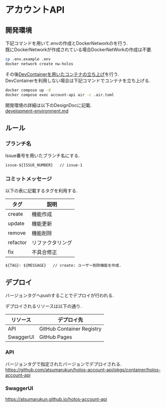 # アカウントAPI

## 開発環境

下記コマンドを用いて.envの作成とDockerNetworkのを行う.<br />
既にDockerNetworkが作成されている場合DockerNetWorkの作成は不要.
```bash
cp .env.example .env
docker network create nw-holos
```

その後[DevContainerを用いたコンテナの立ち上げ](https://code.visualstudio.com/docs/devcontainers/create-dev-container#:~:text=With%20the%20above%20devcontainer.json,Reopen%20in%20Container%20command)を行う.<br />
DevContainerを利用しない場合は下記コマンドでコンテナを立ち上げる.
```bash
docker compose up -d
docker compose exec account-api air -c .air.toml
```

開発環境の詳細は以下のDesignDocに記載.<br />
[development-environment.md](https://github.com/atsumarukun/holos-account-api/blob/main/docs/design-docs/development-environment/development-environment.md)

## ルール

### ブランチ名

Issue番号を用いたブランチ名にする.

```
issue-${ISSUE_NUMBER}   // issue-1
```

### コミットメッセージ

以下の表に記載するタグを利用する.

| タグ | 説明 |
| --- | --- |
| create | 機能作成 |
| update | 機能更新 |
| remove | 機能削除 |
| refactor | リファクタリング |
| fix | 不具合修正 |

```
${TAG}: ${MESSAGE}   // create: ユーザー削除機能を作成.
```

## デプロイ

バージョンタグへpushすることでデプロイが行われる.

デプロイされるリソースは以下の通り.

| リソース | デプロイ先 |
| --- | --- |
| API | GitHub Container Registry |
| SwaggerUI | GitHub Pages |

### API

バージョンタグで指定されたバージョンでデプロイされる.<br />
https://github.com/atsumarukun/holos-account-api/pkgs/container/holos-account-api

### SwaggerUI
https://atsumarukun.github.io/holos-account-api
